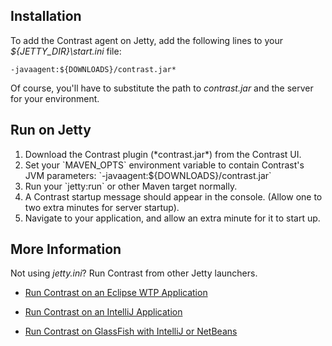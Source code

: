 <!--
title: "Jetty"
description: "Agent installation and running using the Jetty container"
tags: "java agent installation run Jetty"
-->


## Installation

To add the Contrast agent on Jetty, add the following lines to your *${JETTY_DIR}\start.ini* file: 

```
-javaagent:${DOWNLOADS}/contrast.jar*
```

Of course, you'll have to substitute the path to *contrast.jar* and the server for your environment.

## Run on Jetty

<ol>
<li> Download the Contrast plugin (*contrast.jar*) from the Contrast UI. </li>

<li> Set your `MAVEN_OPTS` environment variable to contain Contrast's JVM parameters: `-javaagent:${DOWNLOADS}/contrast.jar` </li>

<li> Run your `jetty:run` or other Maven target normally. </li>
<li> A Contrast startup message should appear in the console. (Allow one to two extra minutes for server startup). </li>
<li> Navigate to your application, and allow an extra minute for it to start up. </li>
</ol>

## More Information

Not using *jetty.ini*? Run Contrast from other Jetty launchers.

- [Run Contrast on an Eclipse WTP Application](installation-javaserver.html#eclipse)

- [Run Contrast on an IntelliJ Application](installation-javaserver.html#intellij)

- [Run Contrast on GlassFish with IntelliJ or NetBeans](installation-javaserver.html#glass)

